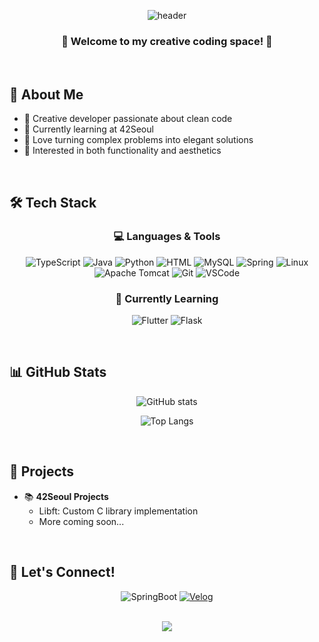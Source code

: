 <div align="center">
  
  ![header](https://capsule-render.vercel.app/api?type=waving&color=gradient&height=250&section=header&text=Chee%20Un%20Kwon&fontSize=70&animation=fadeIn&fontAlignY=38&desc=Creative%20Developer%20✨&descAlignY=58&descAlign=62)

### 🌸 Welcome to my creative coding space! 🌸

</div>

<br>

## 💫 About Me
- 🎀 Creative developer passionate about clean code
- 🌱 Currently learning at 42Seoul
- 💝 Love turning complex problems into elegant solutions
- 🎨 Interested in both functionality and aesthetics

<br>

## 🛠 Tech Stack 

<div align="center">
  
  ### 💻 Languages & Tools
  ![TypeScript](https://noticon-static.tammolo.com/dgggcrkxq/image/upload/v1566913457/noticon/zxvggzkz5lmxhwgrwssc.png)
  ![Java](https://noticon-static.tammolo.com/dgggcrkxq/image/upload/v1566914173/noticon/kxnxhg1cqg42dcxk4lex.png)
  ![Python](https://noticon-static.tammolo.com/dgggcrkxq/image/upload/v1566914173/noticon/zxvggzkz5lmxhwgrwssc.png)
  ![HTML](https://noticon-static.tammolo.com/dgggcrkxq/image/upload/v1566914173/noticon/qgdiv5ctkcneujidjuw1.png)
  ![MySQL](https://noticon-static.tammolo.com/dgggcrkxq/image/upload/v1566914173/noticon/gjqeaoktt0zlqpfewalm.png)
  ![Spring](https://noticon-static.tammolo.com/dgggcrkxq/image/upload/v1566914173/noticon/kh7kxsqd5y7pi0qrz7nx.png)
  ![Linux](https://noticon-static.tammolo.com/dgggcrkxq/image/upload/v1566914173/noticon/zadtxqqv5gm3RHE7WpKw.png)
  ![Apache Tomcat](https://noticon-static.tammolo.com/dgggcrkxq/image/upload/v1566914173/noticon/puvjgd8vqjf5kjzxkz8h.png)
  ![Git](https://noticon-static.tammolo.com/dgggcrkxq/image/upload/v1566913457/noticon/xf9bevlhmghc1bhi0f0l.png)
  ![VSCode](https://noticon-static.tammolo.com/dgggcrkxq/image/upload/v1566915837/noticon/pdl5qhkqxk5mnxgrmcgm.png)
  
  ### 🌈 Currently Learning
  ![Flutter](https://noticon-static.tammolo.com/dgggcrkxq/image/upload/v1566914173/noticon/yqkpq3zqcmwtjmzgxztz.png)
  ![Flask](https://noticon-static.tammolo.com/dgggcrkxq/image/upload/v1566914173/noticon/puvjgd8vqjf5kjzxkz8h.png)

</div>

<br>

## 📊 GitHub Stats

<div align="center">
  
  ![GitHub stats](https://github-readme-stats.vercel.app/api?username=cheringring&show_icons=true&theme=omni)
  
  ![Top Langs](https://github-readme-stats.vercel.app/api/top-langs/?username=cheringring&layout=compact&theme=omni)
  
</div>

<br>

## 🌟 Projects
- 📚 **42Seoul Projects**
  - Libft: Custom C library implementation
  - More coming soon...

<br>

## 💎 Let's Connect!

<div align="center">
  
  ![SpringBoot](https://noticon-static.tammolo.com/dgggcrkxq/image/upload/v1567008394/noticon/m4oad4rbf65fjzxkz8h.png)
  [![Velog](https://noticon-static.tammolo.com/dgggcrkxq/image/upload/v1566919539/noticon/j2h9ud10ssbihscfhqws.png)](https://velog.io/@cheringring/posts)
  
  <br>
  
  <a href="https://velog.io/@cheringring">
    <img src="https://img.shields.io/badge/Velog-20c997?style=flat-square&logo=Velog&logoColor=white"/>
  </a>
  
</div>
